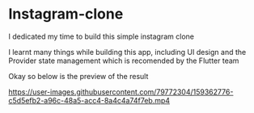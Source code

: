 # Instagram-clone

I dedicated my time to build this simple instagram clone

I learnt many things while building this app, including UI design and the Provider state management which is recomended by the Flutter team

Okay so below is the preview of the result

https://user-images.githubusercontent.com/79772304/159362776-c5d5efb2-a96c-48a5-acc4-8a4c4a74f7eb.mp4
